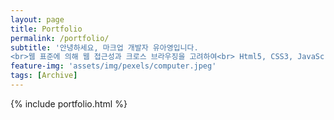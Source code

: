 ```yaml
---
layout: page
title: Portfolio
permalink: /portfolio/
subtitle: '안녕하세요, 마크업 개발자 유아영입니다. 
<br>웹 표준에 의해 웹 접근성과 크로스 브라우징을 고려하여<br> Html5, CSS3, JavaScript를 사용해 퍼블리싱을 합니다.'
feature-img: 'assets/img/pexels/computer.jpeg'
tags: [Archive]
---
```


{% include portfolio.html %}
